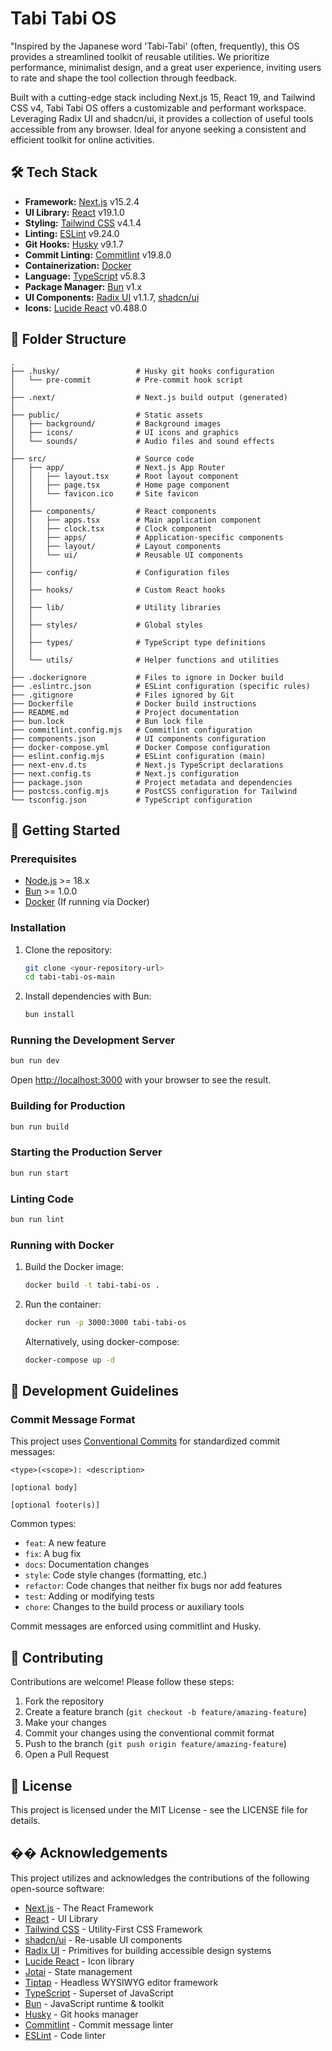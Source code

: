 # Tabi Tabi OS

"Inspired by the Japanese word 'Tabi-Tabi' (often, frequently), this OS provides
a streamlined toolkit of reusable utilities. We prioritize performance,
minimalist design, and a great user experience, inviting users to rate and shape
the tool collection through feedback.

Built with a cutting-edge stack including Next.js 15, React 19, and Tailwind CSS
v4, Tabi Tabi OS offers a customizable and performant workspace. Leveraging
Radix UI and shadcn/ui, it provides a collection of useful tools accessible from
any browser. Ideal for anyone seeking a consistent and efficient toolkit for
online activities.

## 🛠️ Tech Stack

- **Framework:** [Next.js](https://nextjs.org/) v15.2.4
- **UI Library:** [React](https://reactjs.org/) v19.1.0
- **Styling:** [Tailwind CSS](https://tailwindcss.com/) v4.1.4
- **Linting:** [ESLint](https://eslint.org/) v9.24.0
- **Git Hooks:** [Husky](https://typicode.github.io/husky/) v9.1.7
- **Commit Linting:** [Commitlint](https://commitlint.js.org/) v19.8.0
- **Containerization:** [Docker](https://www.docker.com/)
- **Language:** [TypeScript](https://www.typescriptlang.org/) v5.8.3
- **Package Manager:** [Bun](https://bun.sh/) v1.x
- **UI Components:** [Radix UI](https://www.radix-ui.com/) v1.1.7,
  [shadcn/ui](https://ui.shadcn.com/)
- **Icons:** [Lucide React](https://lucide.dev/) v0.488.0

## 📁 Folder Structure

```
.
├── .husky/                 # Husky git hooks configuration
│   └── pre-commit          # Pre-commit hook script
│
├── .next/                  # Next.js build output (generated)
│
├── public/                 # Static assets
│   ├── background/         # Background images
│   ├── icons/              # UI icons and graphics
│   └── sounds/             # Audio files and sound effects
│
├── src/                    # Source code
│   ├── app/                # Next.js App Router
│   │   ├── layout.tsx      # Root layout component
│   │   ├── page.tsx        # Home page component
│   │   └── favicon.ico     # Site favicon
│   │
│   ├── components/         # React components
│   │   ├── apps.tsx        # Main application component
│   │   ├── clock.tsx       # Clock component
│   │   ├── apps/           # Application-specific components
│   │   ├── layout/         # Layout components
│   │   └── ui/             # Reusable UI components
│   │
│   ├── config/             # Configuration files
│   │
│   ├── hooks/              # Custom React hooks
│   │
│   ├── lib/                # Utility libraries
│   │
│   ├── styles/             # Global styles
│   │
│   ├── types/              # TypeScript type definitions
│   │
│   └── utils/              # Helper functions and utilities
│
├── .dockerignore           # Files to ignore in Docker build
├── .eslintrc.json          # ESLint configuration (specific rules)
├── .gitignore              # Files ignored by Git
├── Dockerfile              # Docker build instructions
├── README.md               # Project documentation
├── bun.lock                # Bun lock file
├── commitlint.config.mjs   # Commitlint configuration
├── components.json         # UI components configuration
├── docker-compose.yml      # Docker Compose configuration
├── eslint.config.mjs       # ESLint configuration (main)
├── next-env.d.ts           # Next.js TypeScript declarations
├── next.config.ts          # Next.js configuration
├── package.json            # Project metadata and dependencies
├── postcss.config.mjs      # PostCSS configuration for Tailwind
└── tsconfig.json           # TypeScript configuration
```

## 🚀 Getting Started

### Prerequisites

- [Node.js](https://nodejs.org/) >= 18.x
- [Bun](https://bun.sh/) >= 1.0.0
- [Docker](https://www.docker.com/) (If running via Docker)

### Installation

1. Clone the repository:

   ```bash
   git clone <your-repository-url>
   cd tabi-tabi-os-main
   ```

2. Install dependencies with Bun:
   ```bash
   bun install
   ```

### Running the Development Server

```bash
bun run dev
```

Open [http://localhost:3000](http://localhost:3000) with your browser to see the
result.

### Building for Production

```bash
bun run build
```

### Starting the Production Server

```bash
bun run start
```

### Linting Code

```bash
bun run lint
```

### Running with Docker

1. Build the Docker image:

   ```bash
   docker build -t tabi-tabi-os .
   ```

2. Run the container:

   ```bash
   docker run -p 3000:3000 tabi-tabi-os
   ```

   Alternatively, using docker-compose:

   ```bash
   docker-compose up -d
   ```

## 📝 Development Guidelines

### Commit Message Format

This project uses [Conventional Commits](https://www.conventionalcommits.org/)
for standardized commit messages:

```
<type>(<scope>): <description>

[optional body]

[optional footer(s)]
```

Common types:

- `feat`: A new feature
- `fix`: A bug fix
- `docs`: Documentation changes
- `style`: Code style changes (formatting, etc.)
- `refactor`: Code changes that neither fix bugs nor add features
- `test`: Adding or modifying tests
- `chore`: Changes to the build process or auxiliary tools

Commit messages are enforced using commitlint and Husky.

## 🤝 Contributing

Contributions are welcome! Please follow these steps:

1. Fork the repository
2. Create a feature branch (`git checkout -b feature/amazing-feature`)
3. Make your changes
4. Commit your changes using the conventional commit format
5. Push to the branch (`git push origin feature/amazing-feature`)
6. Open a Pull Request

## 📜 License

This project is licensed under the MIT License - see the LICENSE file for
details.

## �� Acknowledgements

This project utilizes and acknowledges the contributions of the following
open-source software:

- [Next.js](https://nextjs.org/) - The React Framework
- [React](https://react.dev/) - UI Library
- [Tailwind CSS](https://tailwindcss.com/) - Utility-First CSS Framework
- [shadcn/ui](https://ui.shadcn.com/) - Re-usable UI components
- [Radix UI](https://www.radix-ui.com/) - Primitives for building accessible
  design systems
- [Lucide React](https://lucide.dev/) - Icon library
- [Jotai](https://jotai.org/) - State management
- [Tiptap](https://tiptap.dev/) - Headless WYSIWYG editor framework
- [TypeScript](https://www.typescriptlang.org/) - Superset of JavaScript
- [Bun](https://bun.sh/) - JavaScript runtime & toolkit
- [Husky](https://typicode.github.io/husky/) - Git hooks manager
- [Commitlint](https://commitlint.js.org/) - Commit message linter
- [ESLint](https://eslint.org/) - Code linter

